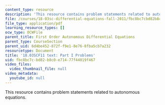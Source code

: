 ```yaml
---
content_type: resource
description: 'This resource contains problem statements related to autonomous equations. '
file: /courses/18-03sc-differential-equations-fall-2011/fbc8bc7cbd82b8c0e71477f44019f467_MIT18_03SCF11_ps3_s10q.pdf
file_type: application/pdf
learning_resource_types: []
ocw_type: OCWFile
parent_title: First Order Autonomous Differential Equations
parent_type: CourseSection
parent_uid: 6d4be452-872f-f9e1-8e76-8fba5cb7a232
resourcetype: Document
title: '18.03SCF11 text: Part I Problems'
uid: fbc8bc7c-bd82-b8c0-e714-77f44019f467
video_files:
  video_thumbnail_file: null
video_metadata:
  youtube_id: null
---
```

This resource contains problem statements related to autonomous equations. 